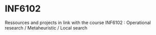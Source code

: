 # INF6102
Ressources and projects in link with the course INF6102 : Operational research / Metaheuristic / Local search
